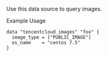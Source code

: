 Use this data source to query images.

Example Usage

```hcl
data "tencentcloud_images" "foo" {
  image_type = ["PUBLIC_IMAGE"]
  os_name    = "centos 7.5"
}
```
